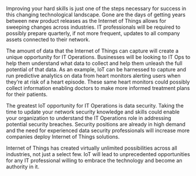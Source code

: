 <!--Video script: It began with Personal Digital Assistants, then smartphones and now everything from smart watches to smart thermostats are connecting people with more information than ever before. Once limited to just PCs, the Internet now allows anything that has valuable information to go online. How does this trend have the potential to impact all aspects of IT professional’s role? More importantly, how can IT professionals prepare for the Internet of Things?-->

Improving your hard skills is just one of the steps necessary for success in
this changing technological landscape. Gone are the days of getting years
between new product releases as the Internet of Things allows for sweeping
changes across industries. IT professionals will be required to possibly prepare
quarterly, if not more frequent, updates to all company assets connected to
their network.

The amount of data that the Internet of Things can capture will create a unique
opportunity for IT Operations. Businesses will be looking to IT Ops to help them
understand what data to collect and help them unleash the full potential of that
data. As an example, IoT can be harnessed to capture and run predictive
analytics on data from heart monitors alerting users when they’re at risk of a
heart episode. These same heart monitors could possibly collect information
enabling doctors to make more informed treatment plans for their patients.

The greatest IoT opportunity for IT Operations is data security. Taking the time
to update your network security knowledge and skills could enable your
organization to understand the IT Operations role in addressing potential
security breaches. Security positions are already in high demand and the need
for experienced data security professionals will increase more companies deploy
Internet of Things solutions.

Internet of Things has created virtually unlimited possibilities across all
industries, not just a select few. IoT will lead to unprecedented opportunities
for any IT professional willing to embrace the technology and become an
authority in it.

<!--Reference links: 

-   Introduction to Azure IoT:
    <https://mva.microsoft.com/en-US/training-courses/introduction-to-azure-iot-17611?l=uxXUIs4rD_606218965>

-   Azure Internet of Things:
    <https://www.microsoft.com/en-ca/internet-of-things/>-->